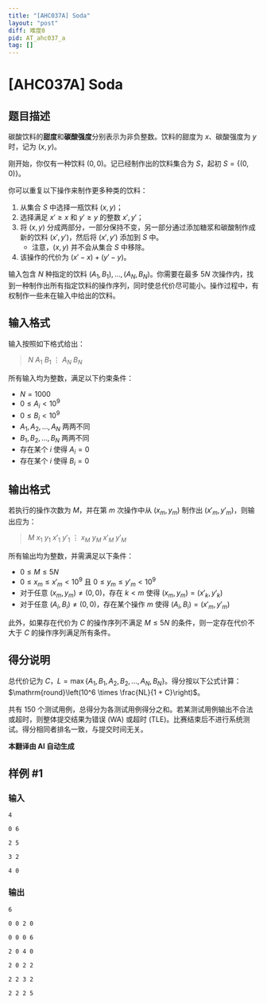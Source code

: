 ```yaml
---
title: "[AHC037A] Soda"
layout: "post"
diff: 难度0
pid: AT_ahc037_a
tag: []
---
```


# [AHC037A] Soda

## 题目描述

碳酸饮料的**甜度**和**碳酸强度**分别表示为非负整数。饮料的甜度为 $x$、碳酸强度为 $y$ 时，记为 $(x, y)$。

刚开始，你仅有一种饮料 $(0, 0)$。记已经制作出的饮料集合为 $S$，起初 $S = \{(0, 0)\}$。

你可以重复以下操作来制作更多种类的饮料：

1. 从集合 $S$ 中选择一瓶饮料 $(x, y)$；
2. 选择满足 $x' \ge x$ 和 $y' \ge y$ 的整数 $x', y'$；
3. 将 $(x, y)$ 分成两部分，一部分保持不变，另一部分通过添加糖浆和碳酸制作成新的饮料 $(x', y')$，然后将 $(x', y')$ 添加到 $S$ 中。
   - 注意，$(x, y)$ 并不会从集合 $S$ 中移除。
4. 该操作的代价为 $(x' - x) + (y' - y)$。

输入包含 $N$ 种指定的饮料 $(A_1, B_1), \dots, (A_N, B_N)$。你需要在最多 $5N$ 次操作内，找到一种制作出所有指定饮料的操作序列，同时使总代价尽可能小。操作过程中，有权制作一些未在输入中给出的饮料。

## 输入格式

输入按照如下格式给出：

> $N$ $A_1$ $B_1$ $\vdots$ $A_N$ $B_N$

所有输入均为整数，满足以下约束条件：

- $N = 1000$
- $0 \le A_i < 10^9$
- $0 \le B_i < 10^9$
- $A_1, A_2, \dots, A_N$ 两两不同
- $B_1, B_2, \dots, B_N$ 两两不同
- 存在某个 $i$ 使得 $A_i = 0$
- 存在某个 $i$ 使得 $B_i = 0$

## 输出格式

若执行的操作次数为 $M$，并在第 $m$ 次操作中从 $(x_m, y_m)$ 制作出 $(x'_m, y'_m)$，则输出应为：

> $M$ $x_1$ $y_1$ $x'_1$ $y'_1$ $\vdots$ $x_M$ $y_M$ $x'_M$ $y'_M$

所有输出均为整数，并需满足以下条件：

- $0 \le M \le 5N$
- $0 \le x_m \le x'_m < 10^9$ 且 $0 \le y_m \le y'_m < 10^9$
- 对于任意 $(x_m, y_m) \ne (0, 0)$，存在 $k < m$ 使得 $(x_m, y_m) = (x'_k, y'_k)$
- 对于任意 $(A_i, B_i) \ne (0, 0)$，存在某个操作 $m$ 使得 $(A_i, B_i) = (x'_m, y'_m)$

此外，如果存在代价为 $C$ 的操作序列不满足 $M \le 5N$ 的条件，则一定存在代价不大于 $C$ 的操作序列满足所有条件。

## 得分说明

总代价记为 $C$，$L = \max\{A_1, B_1, A_2, B_2, \dots, A_N, B_N\}$。得分按以下公式计算：$\mathrm{round}\left(10^6 \times \frac{NL}{1 + C}\right)$。

共有 150 个测试用例，总得分为各测试用例得分之和。若某测试用例输出不合法或超时，则整体提交结果为错误 (WA) 或超时 (TLE)。比赛结束后不进行系统测试。得分相同者排名一致，与提交时间无关。

 **本翻译由 AI 自动生成**

## 样例 #1

### 输入

```
4
0 6
2 5
3 2
4 0
```

### 输出

```
6
0 0 2 0
0 0 0 6
2 0 4 0
2 0 2 2
2 2 3 2
2 2 2 5
```

